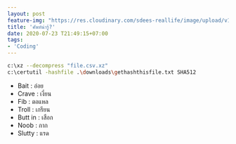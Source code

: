 ```yaml
---
layout: post
feature-img: "https://res.cloudinary.com/sdees-reallife/image/upload/v1555658919/sample_feature_img.png"
title: 'ศัพท์น่ารู้?'
date: 2020-07-23 T21:49:15+07:00
tags:
- 'Coding'
---
```

```bash
c:\xz --decompress "file.csv.xz"
c:\certutil -hashfile .\downloads\gethashthisfile.txt SHA512
```

<i class="fa fa-child" style="color:plum"></i>

- Bait : อ่อย
- Crave : เงี่ยน
- Fib : ตอแหล
- Troll : เกรียน
- Butt in : เสือก
- Noob : กาก
- Slutty : แรด
